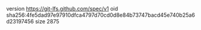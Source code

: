 version https://git-lfs.github.com/spec/v1
oid sha256:4fe5dad97e97910dfca4797d70cd0d8e84b73747bacd45e740b25a6d23197456
size 2875
